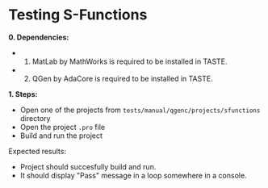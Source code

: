 # Testing S-Functions

**0. Dependencies:**

* 1. MatLab by MathWorks is required to be installed in TASTE.
* 2. QGen by AdaCore is required to be installed in TASTE.

**1. Steps:**

* Open one of the projects from `tests/manual/qgenc/projects/sfunctions` directory
* Open the project `.pro` file
* Build and run the project

Expected results:

* Project should succesfully build and run.
* It should display "Pass" message in a loop somewhere in a console.
